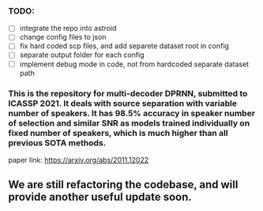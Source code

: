 ### TODO:
- [ ] integrate the repo into astroid
- [ ] change config files to json
- [ ] fix hard coded scp files, and add separete dataset root in config
- [ ] separate output folder for each config
- [ ] implement debug mode in code, not from hardcoded separate dataset path

### This is the repository for multi-decoder DPRNN, submitted to ICASSP 2021. It deals with source separation with variable number of speakers. It has 98.5% accuracy in speaker number of selection and similar SNR as models trained individually on fixed number of speakers, which is much higher than all previous SOTA methods.
paper link: https://arxiv.org/abs/2011.12022

## We are still refactoring the codebase, and will provide another useful update soon.
